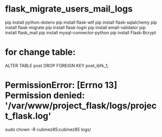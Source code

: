 # flask_migrate_users_mail_logs
pip install python-dotenv
pip install flask-wtf
pip install flask-sqlalchemy
pip install flask-migrate
pip install flask-login
pip install email-validator
pip install flask_mail
pip install mysql-connector-python
pip install Flask-Bcrypt
# for change table:
ALTER TABLE post DROP FOREIGN KEY post_ibfk_1;
# PermissionError: [Errno 13] Permission denied: '/var/www/project_flask/logs/project_flask.log'
sudo chown -R cubinez85:cubinez85 logs/
